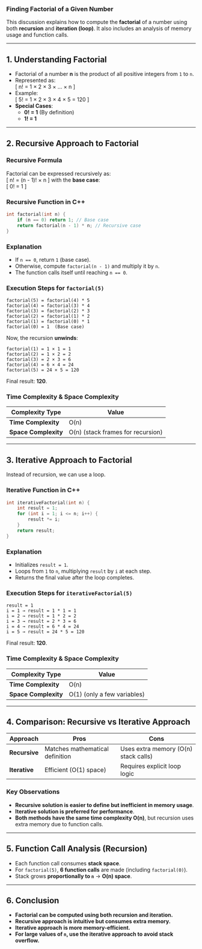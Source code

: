 ### **Finding Factorial of a Given Number**

This discussion explains how to compute the **factorial** of a number using both **recursion** and **iteration (loop)**. It also includes an analysis of memory usage and function calls.

---

## **1. Understanding Factorial**

- Factorial of a number **n** is the product of all positive integers from `1` to `n`.
- Represented as:  
  \[
  n! = 1 × 2 × 3 × … × n
  \]
- Example:  
  \[
  5! = 1 × 2 × 3 × 4 × 5 = 120
  \]
- **Special Cases**:
  - **0! = 1** (By definition)
  - **1! = 1**

---

## **2. Recursive Approach to Factorial**

### **Recursive Formula**

Factorial can be expressed recursively as:  
\[
n! = (n - 1)! × n
\]
with the **base case**:  
\[
0! = 1
\]

### **Recursive Function in C++**

```cpp
int factorial(int n) {
    if (n == 0) return 1; // Base case
    return factorial(n - 1) * n; // Recursive case
}
```

### **Explanation**

- If `n == 0`, return `1` (base case).
- Otherwise, compute `factorial(n - 1)` and multiply it by `n`.
- The function calls itself until reaching `n == 0`.

### **Execution Steps for `factorial(5)`**

```
factorial(5) = factorial(4) * 5
factorial(4) = factorial(3) * 4
factorial(3) = factorial(2) * 3
factorial(2) = factorial(1) * 2
factorial(1) = factorial(0) * 1
factorial(0) = 1  (Base case)
```

Now, the recursion **unwinds**:

```
factorial(1) = 1 × 1 = 1
factorial(2) = 1 × 2 = 2
factorial(3) = 2 × 3 = 6
factorial(4) = 6 × 4 = 24
factorial(5) = 24 × 5 = 120
```

Final result: **120**.

### **Time Complexity & Space Complexity**

| Complexity Type      | Value                             |
| -------------------- | --------------------------------- |
| **Time Complexity**  | O(n)                              |
| **Space Complexity** | O(n) (stack frames for recursion) |

---

## **3. Iterative Approach to Factorial**

Instead of recursion, we can use a loop.

### **Iterative Function in C++**

```cpp
int iterativeFactorial(int n) {
    int result = 1;
    for (int i = 1; i <= n; i++) {
        result *= i;
    }
    return result;
}
```

### **Explanation**

- Initializes `result = 1`.
- Loops from `1` to `n`, multiplying `result` by `i` at each step.
- Returns the final value after the loop completes.

### **Execution Steps for `iterativeFactorial(5)`**

```
result = 1
i = 1 → result = 1 * 1 = 1
i = 2 → result = 1 * 2 = 2
i = 3 → result = 2 * 3 = 6
i = 4 → result = 6 * 4 = 24
i = 5 → result = 24 * 5 = 120
```

Final result: **120**.

### **Time Complexity & Space Complexity**

| Complexity Type      | Value                       |
| -------------------- | --------------------------- |
| **Time Complexity**  | O(n)                        |
| **Space Complexity** | O(1) (only a few variables) |

---

## **4. Comparison: Recursive vs Iterative Approach**

| Approach      | Pros                            | Cons                                 |
| ------------- | ------------------------------- | ------------------------------------ |
| **Recursive** | Matches mathematical definition | Uses extra memory (O(n) stack calls) |
| **Iterative** | Efficient (O(1) space)          | Requires explicit loop logic         |

### **Key Observations**

- **Recursive solution is easier to define but inefficient in memory usage**.
- **Iterative solution is preferred for performance**.
- **Both methods have the same time complexity O(n)**, but recursion uses extra memory due to function calls.

---

## **5. Function Call Analysis (Recursion)**

- Each function call consumes **stack space**.
- For `factorial(5)`, **6 function calls** are made (including `factorial(0)`).
- Stack grows **proportionally to `n`** → **O(n) space**.

---

## **6. Conclusion**

- **Factorial can be computed using both recursion and iteration.**
- **Recursive approach is intuitive but consumes extra memory.**
- **Iterative approach is more memory-efficient.**
- **For large values of `n`, use the iterative approach to avoid stack overflow.**
